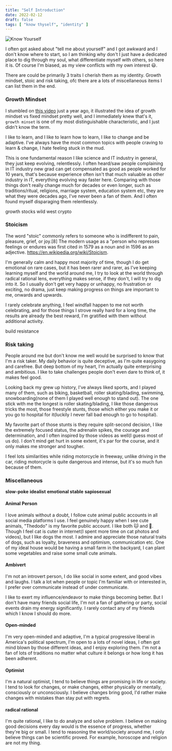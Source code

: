 ```yaml
---
title: "Self Introduction"
date: 2022-02-12
draft: false
tags: [ "know thyself", "identity" ]
---
```


![Know Yourself](https://quotefancy.com/media/wallpaper/1600x900/166964-John-C-Maxwell-Quote-To-grow-yourself-you-must-know-yourself.jpg "opt title")

I often got asked about "tell me about yourself" and I got awkward and I don't know where to start, so I am thinking why don't I just have a dedicated place to dig through my soul, what differentiate myself with others, so here it is. Of course I'm biased, as my view conflicts with my own interest 😃.  

There are could be primarily 3 traits I cherish them as my identity. Growth mindset, stoic and risk taking, ofc there are a lots of miscellaneous items I can list them in the end.  


### Growth Mindset 

I stumbled on [this video](https://www.youtube.com/watch?v=KUWn_TJTrnU) just a year ago, it illustrated the idea of growth mindset vs fixed mindset pretty well, and I immediately knew that's it, `growth minset` is one of my most distinguishable characteristic, and I just didn't know the term. 

I like to learn, and I like to learn how to learn, I like to change and be adaptive. I've always have the most common topics with people craving to learn & change, I hate feeling stuck in the mud.  

This is one fundamental reason I like science and IT industry in general, they just keep evolving, relentlessly. I often heard/saw people complaining in IT industry new grad can get compensated as good as people worked for 10 years, that's because experience often isn't that much valuable as other industry in IT, everything evolving way faster here. Comparing with those things don't really change much for decades or even longer, such as traditions/ritual, religions, marriage system, education system etc, they are what they were decades ago, I've never been a fan of them. And I often found myself disparaging them relentlessly.   

growth stocks 
wild west 
crypto 


### Stoicism 
The word "stoic" commonly refers to someone who is indifferent to pain, pleasure, grief, or joy.[8] The modern usage as a "person who represses feelings or endures was first cited in 1579 as a noun and in 1596 as an adjective. https://en.wikipedia.org/wiki/Stoicism.  

<!-- As I grew up not in a very loving family environment(not saying my parents don't love me, they do), I've learned to be not depend on anyone in my very early life. -->    

I'm generally calm and happy most majority of time, though I do get emotional on rare cases, but it has been rarer and rarer, as I've keeping learning myself and the world around me, I try to look at the world through radical rational lens, everything makes sense, if they don't, I will try to dig into it. So I usually don't get very happy or unhappy, no frustration or exciting, no drama, just keep making progress on things are important to me, onwards and upwards.  

I rarely celebrate anything, I feel windfall happen to me not worth celebrating, and for those things I strove really hard for a long time, the results are already the best reward, I'm gratified with them without additional activity.  

build resistance

### Risk taking 

People around me but don't know me well would be surprised to know that I'm a risk taker. My daily behavior is quite deceptive, as I'm quite easygoing and carefree. But deep bottom of my heart, I'm actually quite enterprising and ambitious. I like to take challenges people don't even dare to think of, it makes feel good.  

Looking back my grew up history, I've always liked sports, and I played many of them, such as biking, basketball, roller skating/blading, swimming, snowboarding(none of them I played well enough to stand out). The one stick with me the longest is roller skating/blading, I like those dangerous tricks the most, those freestyle stunts, those which either you make it or you go to hospital for it(luckily I never fall bad enough to go to hospital).   

My favorite part of those stunts is they require split-second decision, I like the extremely focused status, the adrenalin spikes, the courage and determination, and I often inspired by those videos as well(I guess most of us do). I don't mind get hurt in some extent, it's par for the course, and it only makes me stronger and tougher. 

I feel lots similarities while riding motorcycle in freeway, unlike driving in the car, riding motorcycle is quite dangerous and intense, but it's so much fun because of them.


<!-- I found my role model through reading the series book "明朝那些事" in college, and re-read it the 1st year out of school. This book is huge, it illustrated 100s of people's life through Ming dynasty's 300 years history. And there is one person's story really pound my heart hard, I already forgot his name, he is famous for fighting in battle ground in the front-tier, he is so good at fighting, and he is so gravitated to fight. There were numerous times he got himself trapped, and he fought it through, he mentioned "It's a shame for a fighter to die at home on a death bed". A few years later, I read the autobiography of Dwight Eisenhower, he was almost exactly the same, they're my role model, through we live in a relative peace time and war is evil, but I'd like to fight like them in business world as an entrepreneur. -->   

<!-- I enjoy the feeling of risk-taking, it makes me being alive. I enjoy the adrenalin spike while riding motorcycle in open freeway(of course I wear protective gear every time). I enjoy any of those extreme sports, specially those sports require split-second decision making which spikes the adrenalin release. I do those sports to make myself both mentally and physically strong, and I feel happy when I'm feeling strong ✊. -->   

<!-- Looking back my grow up history, I liked a handful of sports. Doing exercise makes me excited and happy in general, and I always get friends while doing sport. I spent a big amount of teenage time playing basketball, I loved it. I played roller skating for years, then years of roller blading in college. I met my first girlfriend while playing roller skate in college. After college, I started like jogging regularly, most of time after sunset while listening podcast. Recently started late 2019, I started doing weight lifting(or muscle building), skateboarding and motorcycling (I consider riding motorcycle is a sport 😺) -->      

<!-- stock market, growth stocks, crypto -->


### Miscellaneous

**slow-poke**
**idealist**
**emotional stable**
**sapiosexual** 

#### Animal Person 
I love animals without a doubt, I follow cute animal public accounts in all social media platforms I use. I feel genuinely happy when I see cute animals, "Thedodo" is my favorite public account. I like both 🐱 and 🐶. Though I feel cat is cuter in internet(I spent more time on cat photos and videos), but I like dogs the most. I admire and appreciate those natural traits of dogs, such as loyalty, braveness and optimism, communication etc. One of my ideal house would be having a small farm in the backyard, I can plant some vegetables and raise some small cute animals.    

#### Ambivert
I'm not an introvert person, I do like social in some extent, and good vibes and laughs. I talk a lot when people or topic I'm familiar with or interested in, I prefer over communicate instead of under communicate. 

I like to exert my influence/endeavor to make things becoming better. But I don't have many friends social life, I'm not a fan of gathering or party, social events drain my energy significantly. I rarely contact any of my friends which I know I should do more.

#### Open-minded 
I'm very open-minded and adaptive, I'm a typical progressive liberal in America's political spectrum, I'm open to a lots of novel ideas, I often got mind blown by those different ideas, and I enjoy exploring them. I'm not a fan of lots of traditions no matter what culture it belongs or how long it has been adherent.  

#### Optimist
I'm a natural optimist, I tend to believe things are promising in life or society. I tend to look for changes, or make changes, either physically or mentally, consciously or unconsciously. I believe changes bring good, I'd rather make changes with mistakes than stay put with regrets.

#### radical rational
I'm quite rational, I like to do analyze and solve problem. I believe on making good decisions every day would is the essence of progress, whether they're big or small. I tend to reasoning the world/society around me, I only believe things can be scientific proved. For example, horoscope and religion are not my thing.  



